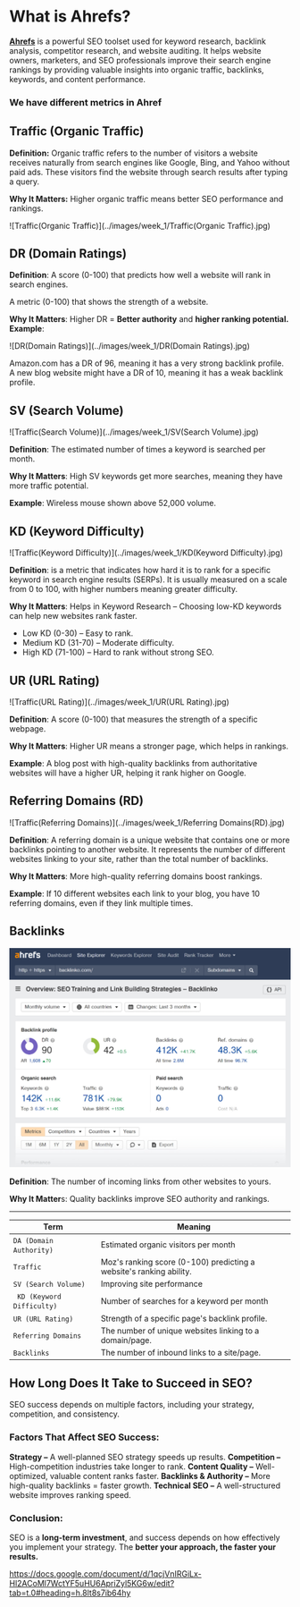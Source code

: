 # What is Ahrefs?

[**Ahrefs**](https://ahrefs.com/keywords-explorer) is a powerful SEO toolset used for keyword research, backlink analysis, competitor research, and website auditing. It helps website owners, marketers, and SEO professionals improve their search engine rankings by providing valuable insights into organic traffic, backlinks, keywords, and content performance.

### We have different metrics in Ahref

## Traffic (Organic Traffic)

**Definition:** Organic traffic refers to the number of visitors a website receives naturally from search engines like Google, Bing, and Yahoo without paid ads. These visitors find the website through search results after typing a query.

**Why It Matters:** Higher organic traffic means better SEO performance and rankings.

![Traffic(Organic Traffic)](../images/week_1/Traffic(Organic Traffic).jpg)

## DR (Domain Ratings)

**Definition**: 
A score (0-100) that predicts how well a website will rank in search engines.

A metric (0-100) that shows the strength of a website.


**Why It Matters**: Higher DR = **Better authority** and **higher ranking potential.**
**Example**:

![DR(Domain Ratings)](../images/week_1/DR(Domain Ratings).jpg)

Amazon.com has a DR of 96, meaning it has a very strong backlink profile.
A new blog website might have a DR of 10, meaning it has a weak backlink profile.




## SV (Search Volume)

![Traffic(Search Volume)](../images/week_1/SV(Search Volume).jpg)

**Definition**: The estimated number of times a keyword is searched per month.

**Why It Matters**: High SV keywords get more searches, meaning they have more traffic potential.

**Example**: Wireless mouse shown above 52,000 volume.


## KD (Keyword Difficulty)

![Traffic(Keyword Difficulty)](../images/week_1/KD(Keyword Difficulty).jpg)

**Definition**: is a metric that indicates how hard it is to rank for a specific keyword in search engine results (SERPs). It is usually measured on a scale from 0 to 100, with higher numbers meaning greater difficulty.

**Why It Matters**: Helps in Keyword Research – Choosing low-KD keywords can help new websites rank faster.
* Low KD (0-30) – Easy to rank.
* Medium KD (31-70) – Moderate difficulty.
* High KD (71-100) – Hard to rank without strong SEO.



## UR (URL Rating)

![Traffic(URL Rating)](../images/week_1/UR(URL Rating).jpg)

**Definition**: A score (0-100) that measures the strength of a specific webpage.

**Why It Matters**: Higher UR means a stronger page, which helps in rankings.

**Example**: A blog post with high-quality backlinks from authoritative websites will have a higher UR, helping it rank higher on Google.





## Referring Domains (RD)

![Traffic(Referring Domains)](../images/week_1/Referring Domains(RD).jpg)

**Definition**: A referring domain is a unique website that contains one or more backlinks pointing to another website. It represents the number of different websites linking to your site, rather than the total number of backlinks.

**Why It Matters**: More high-quality referring domains boost rankings.

**Example**: If 10 different websites each link to your blog, you have 10 referring domains, even if they link multiple times.

## Backlinks

![Traffic(Backlinks)](../images/week_1/Backlinks.jpg)

**Definition**: The number of incoming links from other websites to yours.

**Why It Matter**s: Quality backlinks improve SEO authority and rankings.

----
| Term                    | Meaning                                                                   |
|-------------------------|---------------------------------------------------------------------------|
| `DA (Domain Authority) ` | Estimated organic visitors per month                                      | 
| `Traffic`               | Moz's ranking score (0-100) predicting a website's ranking ability.       |
| `SV (Search Volume)`    | Improving site performance                                                |
|` KD (Keyword Difficulty)`| Number of searches for a keyword per month                                |
|   `UR (URL Rating) ` | Strength of a specific page's backlink profile.                           |
|  ` Referring Domains `  | The number of unique websites linking to a domain/page.                   |
|    `Backlinks `   | The number of inbound links to a site/page.                               |



## **How Long Does It Take to Succeed in SEO?**
SEO success depends on multiple factors, including your strategy, competition, and consistency.


### Factors That Affect SEO Success:
**Strategy –** A well-planned SEO strategy speeds up results.
**Competition –** High-competition industries take longer to rank.
**Content Quality –** Well-optimized, valuable content ranks faster.
**Backlinks & Authority –** More high-quality backlinks = faster growth.
**Technical SEO –** A well-structured website improves ranking speed.

### Conclusion:
SEO is a **long-term investment**, and success depends on how effectively you implement your strategy. The **better your approach, the faster your results.**

https://docs.google.com/document/d/1qcjVnIRGiLx-Hl2ACoMl7WctYF5uHU6ApriZyl5KG6w/edit?tab=t.0#heading=h.8lt8s7ib64hy

